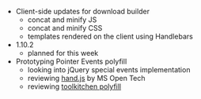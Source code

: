 * Client-side updates for download builder
  * concat and minify JS
  * concat and minify CSS
  * templates rendered on the client using Handlebars
* 1.10.2
  * planned for this week
* Prototyping Pointer Events polyfill
  * looking into jQuery special events implementation
  * reviewing [hand.js](http://aka.ms/handjs) by MS Open Tech
  * reviewing [toolkitchen polyfill](https://github.com/toolkitchen/PointerEvents)
